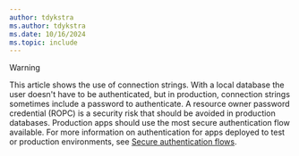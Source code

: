 ```yaml
---
author: tdykstra
ms.author: tdykstra
ms.date: 10/16/2024
ms.topic: include
---
```

<!-- ms.sfi.ropc: t -->
> [!WARNING]
> This article shows the use of connection strings. With a local database the user doesn't have to be authenticated, but in production, connection strings sometimes include a password to authenticate. A resource owner password credential (ROPC) is a security risk that should be avoided in production databases. Production apps should use the most secure authentication flow available. For more information on authentication for apps deployed to test or production environments, see [Secure authentication flows](xref:security/index#secure-authentication-flows).
